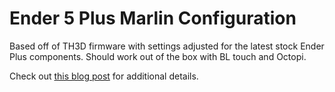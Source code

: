 # Ender 5 Plus Marlin Configuration

Based off of TH3D firmware with settings adjusted for the latest stock Ender Plus components. Should work out of the box with BL touch and Octopi.

Check out [this blog post](https://www.isolated.dev) for additional details.
